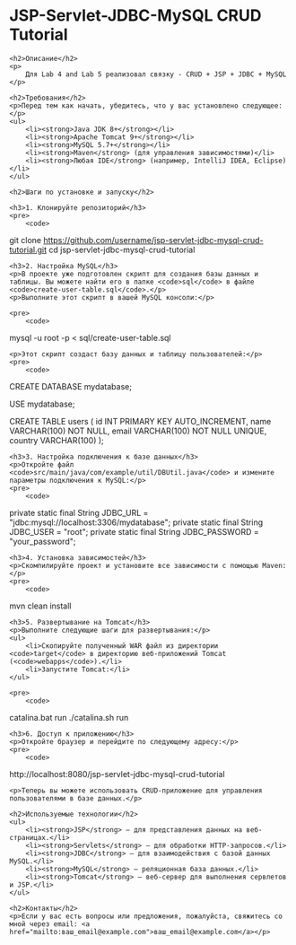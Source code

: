 <!DOCTYPE html>
<html lang="en">
<head>
    <meta charset="UTF-8">
    <meta name="viewport" content="width=device-width, initial-scale=1.0">
    <title>README - JSP-Servlet-JDBC-MySQL CRUD Tutorial</title>
</head>
<body>
    <h1>JSP-Servlet-JDBC-MySQL CRUD Tutorial</h1>

    <h2>Описание</h2>
    <p>
        Для Lab 4 and Lab 5 реализовал связку - CRUD + JSP + JDBC + MySQL
    </p>

    <h2>Требования</h2>
    <p>Перед тем как начать, убедитесь, что у вас установлено следующее:</p>
    <ul>
        <li><strong>Java JDK 8+</strong></li>
        <li><strong>Apache Tomcat 9+</strong></li>
        <li><strong>MySQL 5.7+</strong></li>
        <li><strong>Maven</strong> (для управления зависимостями)</li>
        <li><strong>Любая IDE</strong> (например, IntelliJ IDEA, Eclipse)</li>
    </ul>

    <h2>Шаги по установке и запуску</h2>

    <h3>1. Клонируйте репозиторий</h3>
    <pre>
        <code>
git clone https://github.com/username/jsp-servlet-jdbc-mysql-crud-tutorial.git
cd jsp-servlet-jdbc-mysql-crud-tutorial
        </code>
    </pre>

    <h3>2. Настройка MySQL</h3>
    <p>В проекте уже подготовлен скрипт для создания базы данных и таблицы. Вы можете найти его в папке <code>sql</code> в файле <code>create-user-table.sql</code>.</p>
    <p>Выполните этот скрипт в вашей MySQL консоли:</p>

    <pre>
        <code>
mysql -u root -p < sql/create-user-table.sql
        </code>
    </pre>

    <p>Этот скрипт создаст базу данных и таблицу пользователей:</p>
    <pre>
        <code>
CREATE DATABASE mydatabase;

USE mydatabase;

CREATE TABLE users (
    id INT PRIMARY KEY AUTO_INCREMENT,
    name VARCHAR(100) NOT NULL,
    email VARCHAR(100) NOT NULL UNIQUE,
    country VARCHAR(100)
);
        </code>
    </pre>

    <h3>3. Настройка подключения к базе данных</h3>
    <p>Откройте файл <code>src/main/java/com/example/util/DBUtil.java</code> и измените параметры подключения к MySQL:</p>
    <pre>
        <code>
private static final String JDBC_URL = "jdbc:mysql://localhost:3306/mydatabase";
private static final String JDBC_USER = "root";  <!-- Замените на вашего пользователя MySQL -->
private static final String JDBC_PASSWORD = "your_password";  <!-- Замените на ваш пароль MySQL -->
        </code>
    </pre>

    <h3>4. Установка зависимостей</h3>
    <p>Скомпилируйте проект и установите все зависимости с помощью Maven:</p>
    <pre>
        <code>
mvn clean install
        </code>
    </pre>

    <h3>5. Развертывание на Tomcat</h3>
    <p>Выполните следующие шаги для развертывания:</p>
    <ul>
        <li>Скопируйте полученный WAR файл из директории <code>target</code> в директорию веб-приложений Tomcat (<code>webapps</code>).</li>
        <li>Запустите Tomcat:</li>
    </ul>

    <pre>
        <code>
catalina.bat run   <!-- Windows -->
./catalina.sh run  <!-- Linux/Mac -->
        </code>
    </pre>

    <h3>6. Доступ к приложению</h3>
    <p>Откройте браузер и перейдите по следующему адресу:</p>
    <pre>
        <code>
http://localhost:8080/jsp-servlet-jdbc-mysql-crud-tutorial
        </code>
    </pre>

    <p>Теперь вы можете использовать CRUD-приложение для управления пользователями в базе данных.</p>

    <h2>Используемые технологии</h2>
    <ul>
        <li><strong>JSP</strong> — для представления данных на веб-страницах.</li>
        <li><strong>Servlets</strong> — для обработки HTTP-запросов.</li>
        <li><strong>JDBC</strong> — для взаимодействия с базой данных MySQL.</li>
        <li><strong>MySQL</strong> — реляционная база данных.</li>
        <li><strong>Tomcat</strong> — веб-сервер для выполнения сервлетов и JSP.</li>
    </ul>

    <h2>Контакты</h2>
    <p>Если у вас есть вопросы или предложения, пожалуйста, свяжитесь со мной через email: <a href="mailto:ваш_email@example.com">ваш_email@example.com</a></p>
</body>
</html>
